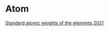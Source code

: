 # Atom

[Standard atomic weights of the elements 2021](https://www.degruyter.com/document/doi/10.1515/pac-2019-0603)